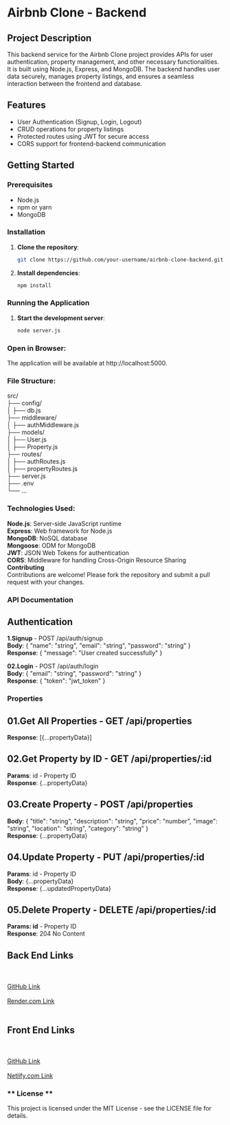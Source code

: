 # Airbnb Clone - Backend

## Project Description

This backend service for the Airbnb Clone project provides APIs for user authentication, property management, and other necessary functionalities. It is built using Node.js, Express, and MongoDB. The backend handles user data securely, manages property listings, and ensures a seamless interaction between the frontend and database.

## Features

- User Authentication (Signup, Login, Logout)
- CRUD operations for property listings
- Protected routes using JWT for secure access
- CORS support for frontend-backend communication

## Getting Started

### Prerequisites

- Node.js
- npm or yarn
- MongoDB

### Installation

1. **Clone the repository**:

   ```bash
   git clone https://github.com/your-username/airbnb-clone-backend.git

   ```

2. **Install dependencies**:

   ```bash
   npm install

   ```

### Running the Application

1. **Start the development server**:

   ```bash
   node server.js

   ```

### **Open in Browser**:

The application will be available at http://localhost:5000.

### **File Structure**:

src/<br>
├── config/<br>
│ ├── db.js<br>
├── middleware/<br>
│ ├── authMiddleware.js<br>
├── models/<br>
│ ├── User.js<br>
│ ├── Property.js<br>
├── routes/<br>
│ ├── authRoutes.js<br>
│ ├── propertyRoutes.js<br>
├── server.js<br>
├── .env<br>
└── ...<br>

### **Technologies Used**:

**Node.js**: Server-side JavaScript runtime<br>
**Express**: Web framework for Node.js<br>
**MongoDB**: NoSQL database<br>
**Mongoose**: ODM for MongoDB<br>
**JWT**: JSON Web Tokens for authentication<br>
**CORS**: Middleware for handling Cross-Origin Resource Sharing<br>
**Contributing**<br>
Contributions are welcome! Please fork the repository and submit a pull request with your changes.<br>

### **API Documentation**

## Authentication

**1.Signup** - POST /api/auth/signup<br>
**Body**: { "name": "string", "email": "string", "password": "string" }<br>
**Response**: { "message": "User created successfully" }<br>

**02.Login** - POST /api/auth/login<br>
**Body**: { "email": "string", "password": "string" }<br>
**Response**: { "token": "jwt_token" }<br>

### **Properties**

## **01.Get All Properties** - GET /api/properties

**Response**: [{...propertyData}]<br>

## **02.Get Property by ID** - GET /api/properties/:id

**Params**: id - Property ID<br>
**Response**: {...propertyData}<br>

## **03.Create Property** - POST /api/properties

**Body**: { "title": "string", "description": "string", "price": "number", "image": "string", "location": "string", "category": "string" }<br>
**Response**: {...propertyData}<br>

## **04.Update Property** - PUT /api/properties/:id

**Params**: id - Property ID<br>
**Body**: {...propertyData}<br>
**Response**: {...updatedPropertyData}<br>

## **05.Delete Property** - DELETE /api/properties/:id

**Params: id** - Property ID<br>
**Response**: 204 No Content<br>

## Back End Links

<br><br>
[GitHub Link](https://github.com/sshankars1104/AirBnb-Clone-BE.git)
<br><br>
[Render.com Link](https://airbnb-clone-be-l1y1.onrender.com)
<br><br>

## Front End Links

<br><br>
[GitHub Link](https://github.com/sshankars1104/AirBnb-Clone-FE.git)
<br><br>
[Netlify.com Link](https://airbnb-clone-fe.netlify.app/)

### ** License **

This project is licensed under the MIT License - see the LICENSE file for details.